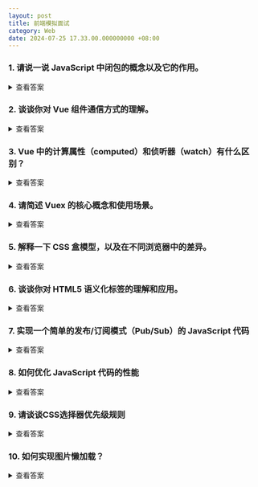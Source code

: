 ```yaml
---
layout: post
title: 前端模拟面试
category: Web
date: 2024-07-25 17.33.00.000000000 +08:00
---
```


### 1. 请说一说 JavaScript 中闭包的概念以及它的作用。

<details>
<summary>查看答案</summary>
闭包是 JavaScript 中一个重要的概念，它允许函数在定义时访问其外部函数的变量和参数。 <br>
闭包的作用是：
<ol>
<li>实现私有变量，保护数据的安全性和隐私性。</li>
<li> 可以让函数的变量值始终保持在内存中，延长变量的生命周期。</li>
<li>可以模拟块级作用域，在 JavaScript 缺乏块级作用域的情况下实现类似的效果。</li>
</ol>
</details>

### 2. 谈谈你对 Vue 组件通信方式的理解。

<details>
<summary>查看答案</summary>

<b>Vue 父子组件通信：</b>

<ul>
<li>父组件向子组件传值：使用 props 。父组件在使用子组件时，通过属性的形式将值传递给子组件。需要注意的是，props
  可以进行类型校验（如字符串、数字、对象、数组等），以确保传递的值符合预期。同时，如果传递的是对象或数组，当父组件中的数据发生变化时，子组件中的
  props 值不会自动响应，除非进行特殊处理。</li>
<li> 子组件向父组件传值：通过自定义事件 emit 。子组件在内部使用 this.$emit('自定义事件名', 传递的数据)
  来触发事件，并将数据传递给父组件。父组件在使用子组件时，通过 @自定义事件名="处理函数" 来接收子组件传递的数据，并进行相应的处理。</li>

<b>非父子组件通信：</b>

<li> Vuex ：是一个集中式的状态管理库，适用于大型复杂的应用。它将应用的状态集中管理，使得多个组件可以共享和修改状态，并且状态的变化是可追踪和可预测的。</li>
<li> Pinia ：也是一个状态管理库，相比 Vuex 更加简洁和现代化，提供了类似的状态共享和管理功能。</li>
<li> provide / inject ：这对选项允许一个祖先组件向其所有子孙后代组件注入数据。祖先组件使用 provide 提供数据，子孙组件使用
  inject 来接收数据。但要注意，这种方式提供的数据不是响应式的，除非数据本身是响应式对象。</li>
</ul>
</details>

### 3. Vue 中的计算属性（computed）和侦听器（watch）有什么区别？

<details>
<summary>查看答案</summary>

<b>计算属性（computed）：</b>

<ul>
<li>基于已有的响应式数据进行计算，返回一个新的派生值。</li>
<li>具有缓存特性，只有在其依赖的数据发生变化时才会重新计算。</li>
<li>通常用于对多个相关数据进行简单的计算和格式化输出。</li>
<li>计算属性默认只有 getter 方法，当需要时可以定义 setter 方法来实现双向绑定。</li>
</ul>

<b>侦听器（watch）：</b>

* 用于监听特定数据的变化，并执行相应的回调函数。
* 可以监听单个数据、对象的属性、数组的元素等。
* 当监听对象的深层属性变化时，需要设置 deep: true 。
* 适合处理数据变化时的复杂逻辑，例如异步操作、执行一系列相关的数据更新等。

在实际应用中，当需要根据数据的变化进行简单计算和格式化时，优先使用计算属性；
当需要处理复杂的逻辑，特别是涉及异步操作和多个相关数据的更新时，使用侦听器更为合适。

</details>

### 4. 请简述 Vuex 的核心概念和使用场景。

<details>
<summary>查看答案</summary>

Vuex 的核心概念包括 State（存储应用的状态数据）、Mutations（用于更改状态，且是同步操作）、
Actions（用于处理异步操作，并通过提交 Mutations 来更改状态）、 Getters（用于从 State 中派生计算属性）
和 Modules（用于将大型的状态管理拆分成多个模块）。

<ul>
<li> State 用于存储应用的状态数据，是单一数据源。</li>
<li> Mutations 用于更改状态，并且必须是同步操作，以保证状态更改的可追踪性和可预测性。</li>
<li> Actions 用于处理异步操作，如网络请求等，然后通过提交 Mutations 来最终更改状态。</li>
<li> Getters 可以从 State 中派生计算属性，方便组件获取经过处理或计算后的状态数据。</li>
<li> Modules 可以将大型的状态管理按照功能模块进行拆分，使状态管理更加清晰和可维护。</li>
</ul>
</details>

### 5. 解释一下 CSS 盒模型，以及在不同浏览器中的差异。

<details>
<summary>查看答案</summary>

在CSS中，每个元素都被一个“盒子”所包围。盒子类型分为行盒和块盒，行盒的宽高由其内容决定，无法直接设定宽高；块盒则可以自由设定宽高。  
盒模型分为标准盒模型和怪异盒模型（也称为IE盒模型）。标准盒模型中，元素的宽度和高度仅包括内容部分，不包含内边距（padding）、边框（border）和外边距（margin）；而怪异盒模型中，元素的宽度和高度包含了内容、内边距和边框。  
在现代的 Chrome 内核浏览器中，默认使用标准盒模型；在传统的 IE 内核浏览器中，默认使用怪异盒模型。  
我们可以通过设置<code>box-sizing: border-box;</code>来将盒模型的类型更改为怪异盒模型，使其计算宽度和高度时包含内边距和边框。

</details>

### 6. 谈谈你对 HTML5 语义化标签的理解和应用。

<details>
<summary>查看答案</summary>

HTML5
语义化标签是指在HTML5中使用语义化的标签，这些标签能够更好地描述网页的内容和结构，从而提高网页的可读性、可维护性和可访问性。   
HTML5 语义化标签包括：
<ul>
<li> <code>&lt;header&gt;</code>：用于定义页面的头部区域，通常包含网站名称、导航菜单等。</li>
<li> <code>&lt;nav&gt;</code>：用于定义导航区域，通常包含网站导航菜单。</li>
<li> <code>&lt;main&gt;</code>：用于定义页面的主内容区域，通常包含文章、表格、图像等。</li>
<li> <code>&lt;article&gt;</code>：用于定义独立的文章或内容片段，通常包含文章标题、作者、发布日期等。</li>
<li> <code>&lt;section&gt;</code>：用于定义页面的章节区域，通常包含文章、表格、图像等。</li>
<li> <code>&lt;aside&gt;</code>：用于定义页面的侧边栏区域。</li>
<li> <code>&lt;footer&gt;</code>：用于定义页面的底部区域，通常包含版权信息、联系信息等。</li>
</ul>
</details>

### 7. 实现一个简单的发布/订阅模式（Pub/Sub）的 JavaScript 代码

<details>
<summary>查看答案</summary>

<pre>
class EventEmitter {
    constructor() {
        this.events = {};
    }

    on(eventName, callback) {
        if (!this.events[eventName]) {
            this.events[eventName] = [];
        }
        this.events[eventName].push(callback);
    }

    emit(eventName, ...args) {
        if (this.events[eventName]) {
            this.events[eventName].forEach(callback => callback(...args));
        }
    }

}
</pre>

</details>

### 8. 如何优化 JavaScript 代码的性能

<details>
<summary>查看答案</summary>
<ol>
<li>代码压缩和混淆：通过工具如 Webpack 或 Gulp 对代码进行压缩和混淆，可以减小文件体积，加快下载和解析速度。</li>
<li>缓存策略：利用浏览器的缓存机制，为静态 JavaScript 文件设置合适的缓存头，避免重复下载。</li>
<li>避免不必要的计算：在可能的情况下，提前计算或缓存计算结果，避免在关键路径上进行复杂的计算。</li>
<li>选择合适的数据结构和算法：根据具体的业务需求，选择效率更高的数据结构（如 Map 对比 Object）和算法。</li>
<li>避免全局变量：过多的全局变量可能导致命名冲突和意外的修改，尽量使用局部变量或模块模式。</li>
<li>事件委托：当处理大量相似元素的事件时，使用事件委托可以减少事件处理函数的数量，提高性能。</li>
</ol>
</details>

### 9. 请谈谈CSS选择器优先级规则

<div>
<details>
<summary>查看答案</summary>

CSS 选择器主要分为以下几种类型：
<ol>
<li> ID 选择器：通过元素的 id 属性进行选择，例如 <code>#myElement</code> 。</li>
<li> 类选择器：基于元素的 class 属性选择，如 <code>.myClass</code> 。</li>
<li> 标签选择器：直接选择指定的 HTML 标签，例如 <code>div</code> 、 <code>p</code> 等。</li>
<li> 属性选择器：根据元素的属性及其值来选取，如 <code>[type="text"]</code> 。</li>
<li> 伪类选择器：根据元素的特定状态选取，像 <code>:hover</code> （鼠标悬停时）、 <code>:active</code> （被激活时）、 <code>:focus</code>（获取焦点时）等。</li>
<li> 伪元素选择器：选择元素的特定部分，例如 <code>::before</code> （在元素内容之前添加内容）、 <code>::after</code> （在元素内容之后添加内容）。</li>
</ol>
这些选择器具有不同的优先级和特殊性：
<ol><li> 优先级从高到低依次为：<code>行内样式</code> &gt; <code>ID 选择器</code> &gt; <code>类、伪类、属性选择器</code> &gt; <code>标签、伪元素选择器</code> 。
<li>具体的特殊性计算方式：<ul><li> ID 选择器 的特殊性为 <code>(1, 0, 0)</code>。</li><li> 类、伪类、属性选择器 的特殊性为 <code>(0, 1, 0)</code> 。</li><li> 标签、伪元素选择器 的特殊性为 <code>(0, 0, 1)</code> 。</li></ul></li>
<li> 当多个选择器同时作用于一个元素时，特殊性值越大，优先级越高。如果特殊性相同，则后出现的样式声明会覆盖先出现的。</li></ol>
</details>
</div>

### 10. 如何实现图片懒加载？

<details>
<summary>查看答案</summary>
<ol>
<li><b>设置图片的 data-src 属性：</b>  
   将图片的实际地址存储在 <code>data-src</code> 属性中，而初始的 <code>src</code> 属性可以设置为一个占位图片或空白。</li>
<li><b>监听滚动事件：</b>
   当页面滚动时，计算图片是否进入可视区域。如果进入，则将 data-src 的值赋给 src ，触发图片加载。</li>
<li><b>使用 IntersectionObserver API：</b>
   创建 <code>IntersectionObserver</code> 对象，配置其回调函数。当被观察的图片元素进入或退出视口时，回调函数会被触发，从而进行图片的加载操作。</li>
<li><b>利用loading="lazy"属性（HTML5 特性）：</b>  
   在 <code>&lt;img&gt;</code> 标签中添加 <code>loading="lazy"</code> 属性，浏览器会在适当的时候自动加载图片。</li>
<li><b>预加载策略：</b>
   对于即将进入视口的图片，可以提前进行预加载，提高加载的响应速度。</li>
<li><b>延迟加载：</b>  
   除了视口判断，还可以根据用户的操作行为或页面的加载进度来决定图片的加载时机，例如在页面完全加载一段时间后再加载非关键图片。</li>
<li><b>图片压缩和优化：</b>  
   在保证图片质量的前提下，对图片进行压缩处理，减小图片的大小，加快加载速度。</li>
<li><b>服务端处理：</b>
   在服务端根据请求的上下文和用户信息，有针对性地返回不同分辨率或尺寸的图片，以适应不同的网络环境和设备。</li>
</ol>
</details>
